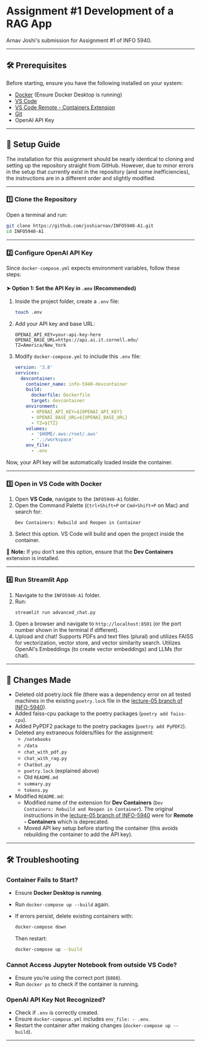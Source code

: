 # Assignment #1 Development of a RAG App

Arnav Joshi's submission for Assignment #1 of INFO 5940.

---

## 🛠️ Prerequisites  

Before starting, ensure you have the following installed on your system:  

- [Docker](https://www.docker.com/get-started) (Ensure Docker Desktop is running)  
- [VS Code](https://code.visualstudio.com/)  
- [VS Code Remote - Containers Extension](https://marketplace.visualstudio.com/items?itemName=ms-vscode-remote.remote-containers)  
- [Git](https://git-scm.com/)  
- OpenAI API Key

---

## 🚀 Setup Guide

The installation for this assignment should be nearly identical to cloning and setting up the repository straight from GitHub. However, due to minor errors in the setup that currently exist in the repository (and some inefficiencies), the instructions are in a different order and slightly modified.

---

### 1️⃣ Clone the Repository  

Open a terminal and run:  

```bash
git clone https://github.com/joshiarnav/INFO5940-A1.git
cd INFO5940-A1
```

---

### 2️⃣ Configure OpenAI API Key  

Since `docker-compose.yml` expects environment variables, follow these steps:  

#### ➤ Option 1: Set the API Key in `.env` (Recommended)  

1. Inside the project folder, create a `.env` file:  

   ```bash
   touch .env
   ```

2. Add your API key and base URL:  

   ```plaintext
   OPENAI_API_KEY=your-api-key-here
   OPENAI_BASE_URL=https://api.ai.it.cornell.edu/
   TZ=America/New_York
   ```

3. Modify `docker-compose.yml` to include this `.env` file:  

   ```yaml
   version: '3.8'
   services:
     devcontainer:
       container_name: info-5940-devcontainer
       build:
         dockerfile: Dockerfile
         target: devcontainer
       environment:
         - OPENAI_API_KEY=${OPENAI_API_KEY}
         - OPENAI_BASE_URL=${OPENAI_BASE_URL}
         - TZ=${TZ}
       volumes:
         - '$HOME/.aws:/root/.aws'
         - '.:/workspace'
       env_file:
         - .env
   ```

Now, your API key will be automatically loaded inside the container.

---

### 3️⃣ Open in VS Code with Docker  

1. Open **VS Code**, navigate to the `INFO5940-A1` folder.  
2. Open the Command Palette (`Ctrl+Shift+P` or `Cmd+Shift+P` on Mac) and search for:  
   ```
   Dev Containers: Rebuild and Reopen in Container
   ```
3. Select this option. VS Code will build and open the project inside the container.  

📌 **Note:** If you don’t see this option, ensure that the **Dev Containers** extension is installed.

---

### 4️⃣ Run Streamlit App  

1. Navigate to the `INFO5940-A1` folder.  
2. Run:  
   ```bash
   streamlit run advanced_chat.py
   ```
3. Open a browser and navigate to `http://localhost:8501` (or the port number shown in the terminal if different).
4. Upload and chat! Supports PDFs and text files (plural) and utilizes FAISS for vectorization, vector store, and vector similarity search. Utilizes OpenAI's Embeddings (to create vector embeddings) and LLMs (for chat).

---

## 📌 Changes Made

- Deleted old poetry.lock file (there was a dependency error on all tested machines in the existing `poetry.lock` file in the [lecture-05 branch of INFO-5940](https://github.com/AyhamB/INFO-5940/tree/lecture-05)).
- Added faiss-cpu package to the poetry packages (`poetry add faiss-cpu`).
- Added PyPDF2 package to the poetry packages (`poetry add PyPDF2`).
- Deleted any extraneous folders/files for the assignment:
    - `/notebooks`
    - `/data`
    - `chat_with_pdf.py`
    - `chat_with_rag.py`
    - `Chatbot.py`
    - `poetry.lock` (explained above)
    - Old `README.md`
    - `summary.py`
    - `tokens.py`
- Modified `README.md`:
    - Modified name of the extension for **Dev Containers** (`Dev Containers: Rebuild and Reopen in Container`). The original instructions in the [lecture-05 branch of INFO-5940](https://github.com/AyhamB/INFO-5940/tree/lecture-05) were for **Remote - Containers** which is deprecated.
    - Moved API key setup before starting the container (this avoids rebuilding the container to add the API key).

---

## 🛠️ Troubleshooting  

### **Container Fails to Start?**  
- Ensure **Docker Desktop is running**.  
- Run `docker-compose up --build` again.  
- If errors persist, delete existing containers with:  

  ```bash
  docker-compose down
  ```

  Then restart:  

  ```bash
  docker-compose up --build
  ```

### **Cannot Access Jupyter Notebook from outside VS Code?**  
- Ensure you’re using the correct port (`8888`).  
- Run `docker ps` to check if the container is running.  

### **OpenAI API Key Not Recognized?**  
- Check if `.env` is correctly created.  
- Ensure `docker-compose.yml` includes `env_file: - .env`.  
- Restart the container after making changes (`docker-compose up --build`).  

---